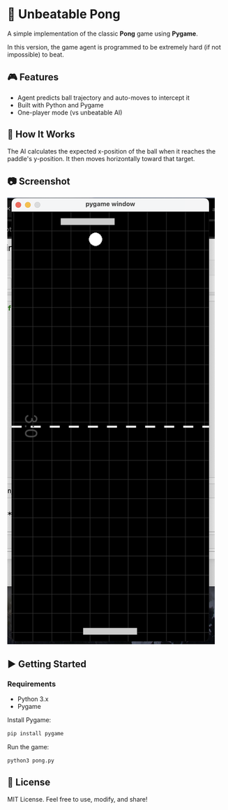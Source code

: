 # 🏓 Unbeatable Pong

A simple  implementation of the classic **Pong** game using **Pygame**.

In this version, the game agent is programmed to be extremely hard (if not impossible) to beat.

## 🎮 Features

- Agent predicts ball trajectory and auto-moves to intercept it
- Built with Python and Pygame
- One-player mode (vs unbeatable AI)

## 🧠 How It Works

The AI calculates the expected x-position of the ball when it reaches the paddle's y-position. It then moves horizontally toward that target.

## 📷 Screenshot

![Pong Screenshot](screenshot.png)  

## ▶️ Getting Started

### Requirements

- Python 3.x
- Pygame

Install Pygame:
```bash
pip install pygame
```
Run the game:
```bash
python3 pong.py
```
## 📝 License
MIT License. Feel free to use, modify, and share!
